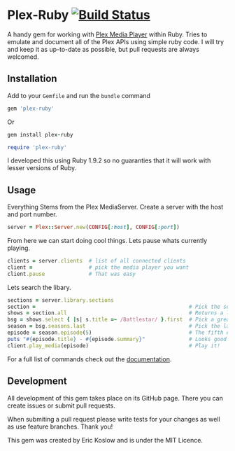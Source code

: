 # Plex-Ruby [![Build Status](https://secure.travis-ci.org/ekosz/Plex-Ruby.png)](https://secure.travis-ci.org/ekosz/Plex-Ruby)

A handy gem for working with [Plex Media Player](http://plexapp.com) within Ruby.  Tries to emulate and document
all of the Plex APIs using simple ruby code.  I will try and keep it as
up-to-date as possible, but pull requests are always welcomed.


## Installation

Add to your `Gemfile` and run the `bundle` command

```ruby
gem 'plex-ruby'
```

Or

```ruby
gem install plex-ruby

require 'plex-ruby'
```

I developed this using Ruby 1.9.2 so no guaranties that it will work with
lesser versions of Ruby.

## Usage

Everything Stems from the Plex MediaServer. Create a server with the host and
port number.

```ruby
server = Plex::Server.new(CONFIG[:host], CONFIG[:port])
```

From here we can start doing cool things. Lets pause whats currently playing.

```ruby
clients = server.clients  # list of all connected clients
client =                  # pick the media player you want
client.pause              # That was easy
````

Lets search the libary.

```ruby
sections = server.library.sections
section =                                                 # Pick the section you want I.E. TV, Movies, Home Videos
shows = section.all                                       # Returns a list of shows/movies
bsg = shows.select { |s| s.title =~ /Battlestar/ }.first  # Pick a great show
season = bsg.seasons.last                                 # Pick the last season
episode = season.episode(5)                               # The fifth episode in the season
puts "#{episode.title} - #{episode.summary}"              # Looks good
client.play_media(episode)                                # Play it!
```

For a full list of commands check out the [documentation](http://rubydoc.info/github/ekosz/Plex-Ruby/master/frames).

## Development

All development of this gem takes place on its GitHub page. There you can
create issues or submit pull requests.

When submiting a pull request please write tests for your changes as well as
use feature branches. Thank you!

This gem was created by Eric Koslow and is under the MIT Licence.
